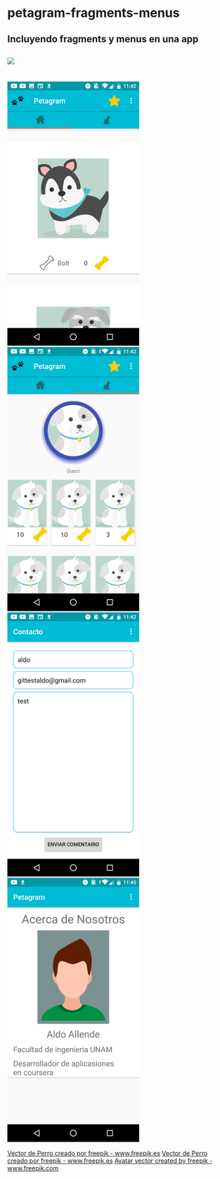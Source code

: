 # petagram-fragments-menus
**Incluyendo fragments y menus en una  app**
<br/><br/>
<img src="https://github.com/InvedAllens/petagram-fragments-menus/blob/master/Screenshots/fragments.gif" width="300"/>
---
<br/>
				<img src="https://github.com/InvedAllens/petagram-fragments-menus/blob/master/Screenshots/Screenshot2.jpg" alt="drawing" width="300"/>
<br/>
				<img src="https://github.com/InvedAllens/petagram-fragments-menus/blob/master/Screenshots/Screenshot3.jpg" alt="drawing" width="300"/>
<br/>
				<img src="https://github.com/InvedAllens/petagram-fragments-menus/blob/master/Screenshots/Screenshot4.jpg" alt="drawing" width="300"/>
<br/>
				<img src="https://github.com/InvedAllens/petagram-fragments-menus/blob/master/Screenshots/Screenshot5.jpg" alt="drawing" width="300"/>
<br/>

<a href='https://www.freepik.es/fotos-vectores-gratis/perro'>Vector de Perro creado por freepik - www.freepik.es</a>
<a href="https://www.freepik.es/fotos-vectores-gratis/perro">Vector de Perro creado por freepik - www.freepik.es</a>
<a href="https://www.freepik.com/free-photos-vectors/avatar">Avatar vector created by freepik - www.freepik.com</a>




